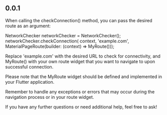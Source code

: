 ## 0.0.1

When calling the checkConnection() method, you can pass the desired route as an argument:

NetworkChecker networkChecker = NetworkChecker();
networkChecker.checkConnection(
    context, 'example.com', MaterialPageRoute(builder: (context) => MyRoute()));


Replace 'example.com' with the desired URL to check for connectivity, and MyRoute() with your own route widget that you want to navigate to upon successful connection.

Please note that the MyRoute widget should be defined and implemented in your Flutter application.

Remember to handle any exceptions or errors that may occur during the navigation process or in your route widget.

If you have any further questions or need additional help, feel free to ask!